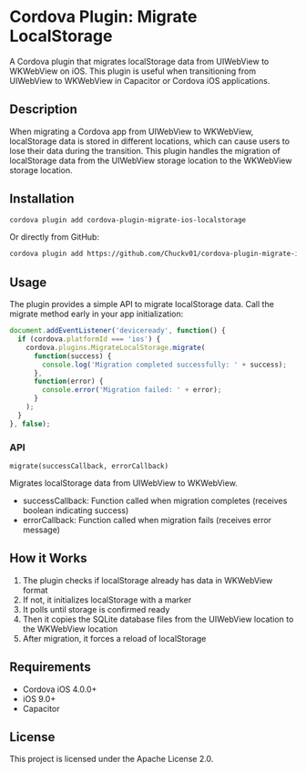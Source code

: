 # Cordova Plugin: Migrate LocalStorage

A Cordova plugin that migrates localStorage data from UIWebView to WKWebView on iOS. This plugin is useful when transitioning from UIWebView to WKWebView in Capacitor or Cordova iOS applications.

## Description

When migrating a Cordova app from UIWebView to WKWebView, localStorage data is stored in different locations, which can cause users to lose their data during the transition. This plugin handles the migration of localStorage data from the UIWebView storage location to the WKWebView storage location.

## Installation

```bash
cordova plugin add cordova-plugin-migrate-ios-localstorage
```

Or directly from GitHub:

```bash
cordova plugin add https://github.com/Chuckv01/cordova-plugin-migrate-ios-localstorage.git
```

## Usage

The plugin provides a simple API to migrate localStorage data. Call the migrate method early in your app initialization:

```javascript
document.addEventListener('deviceready', function() {
  if (cordova.platformId === 'ios') {
    cordova.plugins.MigrateLocalStorage.migrate(
      function(success) {
        console.log('Migration completed successfully: ' + success);
      },
      function(error) {
        console.error('Migration failed: ' + error);
      }
    );
  }
}, false);
```

### API

`migrate(successCallback, errorCallback)`

Migrates localStorage data from UIWebView to WKWebView.

- successCallback: Function called when migration completes (receives boolean indicating success)
- errorCallback: Function called when migration fails (receives error message)

## How it Works

1. The plugin checks if localStorage already has data in WKWebView format
2. If not, it initializes localStorage with a marker
3. It polls until storage is confirmed ready
4. Then it copies the SQLite database files from the UIWebView location to the WKWebView location
5. After migration, it forces a reload of localStorage

## Requirements

- Cordova iOS 4.0.0+
- iOS 9.0+
- Capacitor

## License

This project is licensed under the Apache License 2.0.
